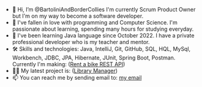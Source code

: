- 👋 Hi, I’m @BartoliniAndBorderCollies I'm currently Scrum Product Owner but I'm on my way to become a software developer.
- 👀 I've fallen in love with programming and Computer Science. I'm passionate about learning, spending many hours for studying everyday.
- 🌱 I've been learning Java language since October 2022. I have a private professional developer who is my teacher and mentor.
- 🛠 Skills and technologies: Java, IntelliJ, Git, GitHub, SQL, HQL, MySql, Workbench, JDBC, JPA, Hibernate, JUnit, Spring Boot, Postman.
  Currently I'm making:  ([Rent a bike REST API](https://github.com/BartoliniAndBorderCollies/Bike.v2_REST_API))
- 👩‍💻 My latest project is: ([Library Manager](https://github.com/BartoliniAndBorderCollies/Library_Manager_Official))
- 📫 You can reach me by sending email to: <a href="mailto:bartek.klodnicki@gmail.com">my email</a>

<!---
BartoliniAndBorderCollies/BartoliniAndBorderCollies is a ✨ special ✨ repository because its `README.md` (this file) appears on your GitHub profile.
You can click the Preview link to take a look at your changes.
--->
